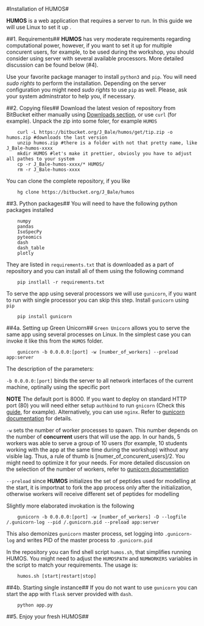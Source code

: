 #Installation of HUMOS#

**HUMOS** is a web application that requires a server to run. In this guide we will use Linux to set it up . 

##1. Requirements##
**HUMOS** has very moderate requirements regarding computational power, however, if you want to set it up for multiple concurent users, for example,
to be used during the workshop, you should consider using server with several available processors. More detailed discussion can be found below (#4).

Use your favorite package manager to install `python3` and `pip`. You will need *sudo rights* to perform the installation.
Depending on the server configuration you might need *sudo rights* to use `pip` as well. Please, ask your system adminstrator to help you, if necessary.
    
##2. Copying files##
Download the latest vesion of repository from BitBucket either manually using [Downloads section](https://bitbucket.org/J_Bale/humos/downloads/), or use `curl` (for example).
Unpack the zip into some foler, for example `HUMOS`

```shell
    curl -L https://bitbucket.org/J_Bale/humos/get/tip.zip -o humos.zip #downloads the last version
    unzip humos.zip #there is a folder with not that pretty name, like J_Bale-humos-xxxx
    mkdir HUMOS #let's make it prettier, obviosly you have to adjust all pathes to your system
    cp -r J_Bale-humos-xxxx/* HUMOS/
    rm -r J_Bale-humos-xxxx
```

You can clone the complete repository, if you like

```
    hg clone https://bitbucket.org/J_Bale/humos
```

##3. Python packages##
You will need to have the following python packages installed

```
    numpy
    pandas
    IsoSpecPy
    pyteomics
    dash
    dash_table
    plotly
```

They are listed in `requirements.txt` that is downloaded as a part of repository and you can install all of them using the following command

```shell
    pip instlall -r requirements.txt
```

To serve the app using several processors we will use `gunicorn`, if you want to run with single processor you can skip this step.
Install `gunicorn` using `pip`

```shell
    pip install gunicorn
```

##4a. Setting up Green Unicorn##
`Green Unicorn` allows you to serve the same app using several processes on Linux. In the simplest case you can invoke it like this from the `HUMOS` folder.
```shell
    gunicorn -b 0.0.0.0:[port] -w [number_of_workers] --preload app:server
```
The description of the parameters:

`-b 0.0.0.0:[port]` binds the server to all network interfaces of the current machine, optinally using the specific port

**NOTE** The default port is 8000. If you want to deploy on standard HTTP port (80) you will need either setup `authbind` to run `gnicorn`
(Check this [guide](https://mutelight.org/authbind), for example). Alternatively, you can use `nginx`. Refer to [gunicorn documentation](http://docs.gunicorn.org/en/stable/deploy.html)
for details.

`-w` sets the number of worker processes to spawn. This number depends on the number of **concurrent** users that will use the app. In our hands, 5 workers was able to serve a group
of 10 users (for example, 10 students working with the app at the same time during the workshop) without any visible lag. Thus, a rule of thumb is \[numer_of_concurent_users\]/2.
You might need to optimize it for your needs. For more detailed discussion on the selection of the number of workers, refer to [gunicorn documentation](http://docs.gunicorn.org/en/stable/design.html#how-many-workers)

`--preload` since **HUMOS** initializes the set of peptides used for modelling at the start, it is importnat to fork the app process only after the initialization, otherwise
workers will receive different set of peptides for modelling

Slightly more elaborated invokation is the following
```shell
    gunicorn -b 0.0.0.0:[port] -w [number_of_workers] -D --logfile /.gunicorn-log --pid /.gunicorn.pid --preload app:server
```

This also demonizes `gunicorn` master process, set logging into `.gunicorn-log` and writes PID of the master process to `.gunicorn.pid`

In the repository you can find shell script `humos.sh`, that simplifies running HUMOS. You might need to adjust the `HUMOSPATH` and `NUMWORKERS` variables in the script to
match your requirements. The usage is:
```
    humos.sh [start|restart|stop]
```

##4b. Starting single instance##
If you do not want to use `gunicorn` you can start the app with `flask` server provided with `dash`.
```
    python app.py
```

##5. Enjoy your fresh HUMOS##